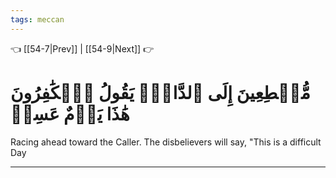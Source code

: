 ```yaml
---
tags: meccan
---
```


👈 [[54-7|Prev]] | [[54-9|Next]] 👉

# مُّهۡطِعِينَ إِلَى ٱلدَّاعِۖ يَقُولُ ٱلۡكَٰفِرُونَ هَٰذَا يَوۡمٌ عَسِرٞ

Racing ahead toward the Caller. The disbelievers will say, "This is a difficult Day

---


